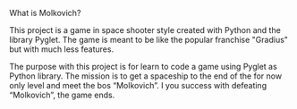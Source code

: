 What is Molkovich?

This project is a game in space shooter style created with Python and the library Pyglet.
The game is meant to be like the popular franchise "Gradius" but with much less features.

The purpose with this project is for learn to code a game using Pyglet as Python library.
The mission is to get a spaceship to the end of the for now only level and meet the bos “Molkovich”.
I you success with defeating “Molkovich”, the game ends.
